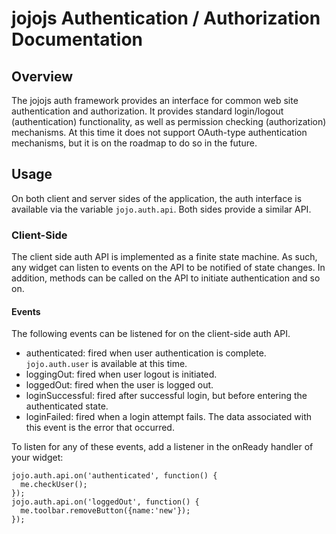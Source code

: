 # jojojs Authentication / Authorization Documentation #

## Overview ##
The jojojs auth framework provides an interface for common web site authentication and authorization.  It provides standard login/logout (authentication) functionality, as well as permission checking (authorization) mechanisms.  At this time it does not support OAuth-type authentication mechanisms, but it is on the roadmap to do so in the future.

## Usage ##
On both client and server sides of the application, the auth interface is available via the variable `jojo.auth.api`.  Both sides provide a similar API.

### Client-Side ###
The client side auth API is implemented as a finite state machine.  As such, any widget can listen to events on the API to be notified of state changes.  In addition, methods can be called on the API to initiate authentication and so on.  

#### Events ####
The following events can be listened for on the client-side auth API.

* authenticated: fired when user authentication is complete.  `jojo.auth.user` is available at this time.
* loggingOut: fired when user logout is initiated.
* loggedOut: fired when the user is logged out.
* loginSuccessful: fired after successful login, but before entering the authenticated state.
* loginFailed: fired when a login attempt fails.  The data associated with this event is the error that occurred.

To listen for any of these events, add a listener in the onReady handler of your widget:  

	jojo.auth.api.on('authenticated', function() {
	  me.checkUser();
	});
	jojo.auth.api.on('loggedOut', function() {
	  me.toolbar.removeButton({name:'new'});
	});
